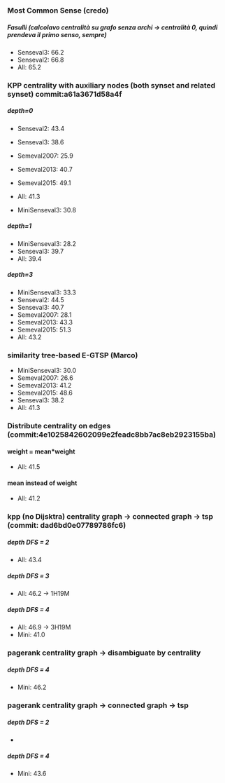 ### Most Common Sense (credo)
##### Fasulli (calcolavo centralità su grafo senza archi -> centralità 0, quindi prendeva il primo senso, sempre)
* Senseval3: 66.2
* Senseval2: 66.8
* All: 65.2

### KPP centrality with auxiliary nodes (both synset and related synset) commit:a61a3671d58a4f
##### depth=0
* Senseval2: 43.4
* Senseval3: 38.6
* Semeval2007: 25.9
* Semeval2013: 40.7
* Semeval2015: 49.1
* All: 41.3

* MiniSenseval3: 30.8

##### depth=1
* MiniSenseval3: 28.2
* Senseval3: 39.7
* All: 39.4

##### depth=3
* MiniSenseval3: 33.3
* Senseval2: 44.5
* Senseval3: 40.7
* Semeval2007: 28.1
* Semeval2013: 43.3
* Semeval2015: 51.3
* All: 43.2

### similarity tree-based E-GTSP (Marco)
* MiniSenseval3: 30.0
* Semeval2007: 26.6
* Semeval2013: 41.2
* Semeval2015: 48.6
* Senseval3: 38.2
* All: 41.3

### Distribute centrality on edges (commit:4e1025842602099e2feadc8bb7ac8eb2923155ba)
#### weight = mean*weight
* All: 41.5

#### mean instead of weight
* All: 41.2

### kpp (no Dijsktra) centrality graph -> connected graph -> tsp (commit: dad6bd0e07789786fc6)
##### depth DFS = 2
* All: 43.4

##### depth DFS = 3 
* All: 46.2 -> 1H19M

##### depth DFS = 4
* All: 46.9 -> 3H19M
* Mini: 41.0

### pagerank centrality graph -> disambiguate by centrality
##### depth DFS = 4
* Mini: 46.2

### pagerank centrality graph -> connected graph -> tsp
##### depth DFS = 2
*

##### depth DFS = 4
* Mini: 43.6

